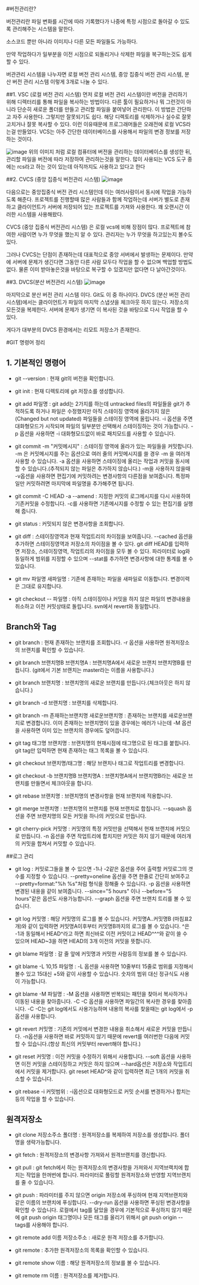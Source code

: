#버전관리란?

버전관리란 파일 변화를 시간에 따라 기록했다가 나중에 특정 시점으로 돌아갈 수 있도록 관리해주는 시스템을 말한다.

소스코드 뿐만 아니라 이미지나 다른 모든 파일들도 가능하다.

만약 작업하다가 일부분을 이전 시점으로 되돌리거나 삭제한 파일을 복구하는것도 쉽게 할 수 있다.


버관관리 시스템을 나누자면 로컬 버전 관리 시스템, 중앙 집중식 버전 관리 시스템, 분산 버전 관리 시스템 이렇게 3개로 나눌 수 있다.

##1. VSC (로컬 버전 관리 시스템)
먼저 로컬 버전 관리 시스템이란 버전을 관리하기 위해 디렉터리를 통해 파일을 복사하는 방법이다. 다른 툴이 필요하거나 뭐 그런것이 아니라 단순히 새로운 폴더를 만들고 관리할 파일을 붙여넣어 관리한다. 이 방법은 간단하고 자주 사용한다. 그렇지만 잘못되기도 쉽다. 해당 디렉토리를 삭제하거나 실수로 잘못 고치거나 잘못 복사할 수 있다. 이런 이유때문에 프로그래머들은 오래전에 로컬 VCS라는걸 만들었다. VCS는 아주 간단한 데이터베이스를 사용해서 파일의 변경 정보를 저장하는 것이다.

![image](http://cfile4.uf.tistory.com/image/24184F3B5711A82B20139F)
위의 이미지 처럼 로컬 컴퓨터에 버전을 관리하는 데이터베이스를 생성한 뒤, 관리할 파일을 버전에 따라 저장하여 관리하는것을 말한다. 많이 사용되는 VCS 도구 중에는 rcs라고 하는 것이 있는데 아직까지도 사용하고 있다고 한다

##2. CVCS (중앙 집중식 버전관리 시스템)
![image](http://cfile7.uf.tistory.com/image/26493C4F5711A91021CC93)

다음으로는 중앙집중식 버전 관리 시스템인데 이는 여러사람이서 동시에 작업을 가능하도록 해준다. 프로젝트를 진행할때 많은 사람들과 함께 작업하는데 서버가 별도로 존재하고 클라이언트가 서버에 저장되어 있는 프로젝트를 가져와 사용한다. 꽤 오랜시간 이러한 시스템을 사용해왔다.

CVCS (중앙 집중식 버전관리 시스템) 은 로컬 vcs에 비해 장점이 많다. 프로젝트에 참여한 사람이면 누가 무엇을 했는지 알 수 있다. 관리자는 누가 무엇을 하고있는지 볼수도 있다. 

그러나 CVCS는 단점이 존재하는데 대표적으로 중앙 서버에서 발생하는 문제이다. 만약에 서버에 문제가 생긴다면 그동안 다른 사람 모두다 작업을 할 수 없으며 백업할 방법도 없다. 물론 이미 받아놓은것을 바탕으로 복구할 수 있겠지만 없다면 다 날아간것이다.



##3. DVCS(분산 버전관리 시스템)
![image](http://cfile27.uf.tistory.com/image/251E163A5711AAC21DD87A)

마지막으로 분산 버전 관리 시스템 이다. Git도 이 중 하나이다. DVCS (분산 버전 관리 시스템)에서는 클라이언트가 파일의 마지막 스냅샷을 체크아웃 하지 않는다. 저장소의 모든것을 복제한다. 서버에 문제가 생기면 이 복사된 것을 바탕으로 다시 작업을 할 수 있다.

게다가 대부분의 DVCS 환경에서는 리모트 저장소가 존재한다. 


#GIT 명령어 정리

## 1. 기본적인 명령어
* git --version
: 현재 git의 버전을 확인합니다.

* git init
: 현재 디렉토리에 git 저장소를 생성합니다.

* git add 파일명
: git add는 2가지를 하는데 untracked files의 파일들을 git가 추적하도록 하거나 파일은 수정했지만 아직 스테이징 영역에 올라가지 않은(Changed but not updated) 파일들을 스테이징 영역에 올립니다. -i 옵션을 주면 대화형모드가 시작되며 파일의 일부분만 선택해서 스테이징하는 것이 가능합니다. -p 옵션을 사용하면 -i 대화형모드없이 바로 패치모드를 사용할 수 있습니다.

* git commit -m "커밋메시지"
: 스테이징 영역에 올라가 있는 파일들을 커밋합니다. -m 은 커밋메시지를 주는 옵션으로 여러 줄의 커밋메시지를 쓸 경우 -m 을 여러개 사용할 수 있습니다. -a 옵션을 사용하면 스테이징에 올리는 작업과 커밋을 동시에 할 수 있습니다.(추적되지 않는 파일은 추가하지 않습니다.) -m을 사용하지 않을때 -v옵션을 사용하면 편집기에 커밋하려는 변경사항의 다른점을 보여줍니다. 특정파일만 커밋하려면 마지막에 파일명을 추가해주면 됩니다.

* git commit -C HEAD -a --amend
: 지정한 커밋의 로그메시지를 다시 사용하여 기존커밋을 수정합니다. -c를 사용하면 기존메시지를 수정할 수 있는 편집기를 실행해 줍니다.

* git status
: 커밋되지 않은 변경사항을 조회합니다.

* git diff
: 스테이징영역과 현재 작업트리의 차이점을 보여줍니다. --cached 옵션을 추가하면 스테이징영역과 저장소의 차이점을 볼 수 있다. git diff HEAD를 입력하면 저장소, 스테이징영역, 작업트리의 차이점을 모두 볼 수 있다. 파라미터로 log와 동일하게 범위를 지정할 수 있으며 --stat를 추가하면 변경사항에 대한 통계를 볼 수 있습니다.

* git mv 파일명 새파일명
: 기존에 존재하는 파일을 새파일로 이동합니다. 변경이력은 그대로 유지합니다.

* git checkout -- 파일명
: 아직 스테이징이나 커밋을 하지 않은 파일의 변경내용을 취소하고 이전 커밋상태로 돌립니다. svn에서 revert와 동일합니다.




## Branch와 Tag
* git branch
: 현재 존재하는 브랜치를 조회합니다. -r 옵션을 사용하면 원격저장소의 브랜치를 확인할 수 있습니다. 

* git branch 브랜치명B 브랜치명A
: 브랜치명A에서 새로운 브랜치 브랜치명B를 만듭니다. (git에서 기본 브랜치는 master라는 이름을 사용합니다.)

* git branch 브랜치명
: 브랜치명의 새로운 브랜치를 만듭니다.(체크아웃은 하지 않습니다.)

* git branch -d 브랜치명
: 브랜치를 삭제합니다.

* git branch -m 존재하는브랜치명 새로운브랜치명
: 존재하는 브랜치를 새로운브랜치로 변경합니다. 이미 존재하는 브랜치명이 있을 경우에는 에러가 나는데 -M 옵션을 사용하면 이미 있는 브랜치의 경우에도 덮어씁니다.

* git tag 태그명 브랜치명
: 브랜치명의 현재시점에 태그명으로 된 태그를 붙힙니다. git tag만 입력하면 현재 존재하는 태그 목록을 볼 수 있습니다.

* git checkout 브랜치명/태그명
: 해당 브랜치나 태그로 작업트리를 변경합니다. 

* git checkout -b 브랜치명B 브랜치명A
: 브랜치명A에서 브랜치명B라는 새로운 브랜치를 만들면서 체크아웃을 합니다.

* git rebase 브랜치명
: 브랜치명의 변경사항을 현재 브랜치에 적용합니다.

* git merge 브랜치명
: 브랜치명의 브랜치를 현재 브랜치로 합칩니다. --squash 옵션을 주면 브랜치명의 모든 커밋을 하나의 커밋으로 만듭니다.

* git cherry-pick 커밋명
: 커밋명의 특정 커밋만을 선택해서 현재 브랜치에 커밋으로 만듭니다. -n 옵션을 주면 작업트리에 합치지만 커밋은 하지 않기 때문에 여러개의 커밋을 합쳐서 커밋할 수 있습니다.


##로그 관리
* git log
: 커밋로그들을 볼 수 있으면 -1나 -2같은 옵션을 주어 출력할 커밋로그의 갯수를 지정할 수 있습니다. --pretty=oneline 옵션을 주면 한줄로 간단히 보여주고 --pretty=format:"%h %s"처럼 형식을 정해줄 수 있습니다. -p 옵션을 사용하면 변경된 내용을 같이 보여줍니다. --since="5 hours" 이나 --before="5 hours"같은 옵션도 사용가능합니다. --graph 옵션을 주면 브랜치 트리를 볼 수 있습니다.

* git log 커밋명
: 해당 커밋명의 로그를 볼 수 있습니다. 커밋명A..커밋명B (마침표2개)와 같이 입력하면 커밋명A이후부터 커밋명B까지의 로그를 볼 수 있습니다. ^은 -1과 동일해서 HEAD^라고 하면 최신바로 이전 커밋이고 HEAD^^^와 같이 쓸 수 있으며 HEAD~3을 하면 HEAD의 3개 이전의 커밋을 뜻합니다.

* git blame 파일명
: 갈 줄 앞에 커밋명과 커밋한 사람등의 정보를 볼 수 있습니다.

* git blame -L 10,15 파일명
: -L 옵션을 사용하면 10줄부터 15줄로 범위를 지정해서 볼수 있고 15대신 +5와 같이 사용할 수 있습니다. 숫자의 범위 대신 정규식도 사용이 가능합니다.

* git blame -M 파일명
: -M 옵션을 사용하면 반복되는 패턴을 찾아서 복사하거나 이동된 내용을 찾아줍니다.  -C -C 옵션을 사용하면 파일간의 복사한 경우를 찾아줍니다. -C -C는 git log에서도 사용가능하며 내용의 복사를 찾을때는 git log에서 -p옵션을 사용합니다.

* git revert 커밋명
: 기존의 커밋에서 변경한 내용을 취소해서 새로운 커밋을 만듭니다. -n옵션을 사용하면 바로 커밋하지 않기 때문에 revert를 여러번한 다음에 커밋할 수 있습니다.(항상 최신의 커밋부터 revert해야 합니다.)

* git reset 커밋명
: 이전 커밋을 수정하기 위해서 사용합니다. --soft 옵션을 사용하면 이전 커밋을 스테이징하고 커밋은 하지 않으며 --hard옵션은 저장소와 작업트리에서 커밋을 제거합니다. git reset HEAD^와 같이 입력하면 최근 1개의 커밋을 취소할 수 있습니다.

* git rebase -i 커밋범위
: -i옵션으로 대화형모드로 커밋 순서를 변경하거나 합치는 등의 작업을 할 수 있습니다.


## 원격저장소
* git clone 저장소주소 폴더명
: 원격저장소를 복제하여 저장소를 생성합니다. 폴더명을 생략가능합니다.

* git fetch
: 원격저장소의 변경사항 가져와서 원격브랜치를 갱신합니다.
 
* git pull
: git fetch에서 하는 원격저장소의 변경사항을 가져와서 지역브랙치에 합치는 작업을 한꺼번에 합니다. 파라미터로 풀링할 원격저장소와 반영할 지역브랜치를 줄 수 있습니다.

* git push
: 파라미터를 주지 않으면 origin 저장소에 푸싱하며 현재 지역브랜치와 같은 이름의 브랜치에 푸싱합니다. --dry-run 옵션을 사용하면 푸싱된 변경사항을 확인할 수 있습니다. 로컬에서 tag를 달았을 경우에 기본적으로 푸싱하지 않기 때문에 git push origin 태그명이나 모든 태그를 올리기 위해서 git push origin --tags를 사용해야 합니다.

* git remote add 이름 저장소주소
: 새로운 원격 저장소를 추가합니다.

* git remote
: 추가한 원격저장소의 목록을 확인할 수 있습니다.

* git remote show 이름
: 해당 원격저장소의 정보를 볼 수 있습니다.

* git remote rm 이름
: 원격저장소를 제거합니다.

